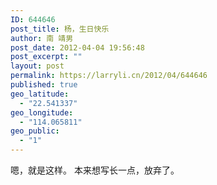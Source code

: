 ```yaml
---
ID: 644646
post_title: 杨，生日快乐
author: 南 靖男
post_date: 2012-04-04 19:56:48
post_excerpt: ""
layout: post
permalink: https://larryli.cn/2012/04/644646
published: true
geo_latitude:
  - "22.541337"
geo_longitude:
  - "114.065811"
geo_public:
  - "1"
---
```

嗯，就是这样。
本来想写长一点，放弃了。